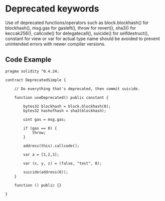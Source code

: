 # Deprecated keywords
Use of deprecated functions/operators such as block.blockhash() for blockhash(), msg.gas for gasleft(), throw for revert(), sha3() for keccak256(), callcode() for delegatecall(), suicide() for selfdestruct(), constant for view or var for actual type name should be avoided to prevent unintended errors with newer compiler versions.

## Code Example
```
pragma solidity ^0.4.24;

contract DeprecatedSimple {

    // Do everything that's deprecated, then commit suicide.

    function useDeprecated() public constant {

        bytes32 blockhash = block.blockhash(0);
        bytes32 hashofhash = sha3(blockhash);

        uint gas = msg.gas;

        if (gas == 0) {
            throw;
        }

        address(this).callcode();

        var a = [1,2,3];

        var (x, y, z) = (false, "test", 0);

        suicide(address(0));
    }

    function () public {}

}

```
